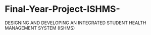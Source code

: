 # Final-Year-Project-ISHMS-
DESIGNING AND DEVELOPING AN INTEGRATED STUDENT HEALTH MANAGEMENT SYSTEM (ISHMS)
